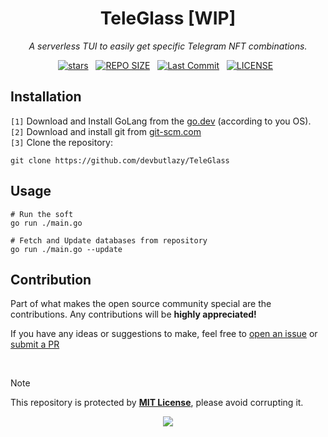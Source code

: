 <h1 align="center"/>TeleGlass [WIP]</h1>
<p align="center"><i>A serverless TUI to easily get specific Telegram NFT combinations. </i></p>

<div align="center">
<p>
<a href="https://github.com/devbutlazy/TeleGlass/stargazers"><img src="https://img.shields.io/github/stars/devbutlazy/TeleGlass?style=for-the-badge&logo=starship&color=C9CBFF&logoColor=C9CBFF&labelColor=302D41" alt="stars"><a>&nbsp;&nbsp;
<a href="https://github.com/devbutlazy/TeleGlass/"><img src="https://img.shields.io/github/repo-size/devbutlazy/TeleGlass?style=for-the-badge&logo=hyprland&logoColor=f9e2af&label=Size&labelColor=302D41&color=f9e2af" alt="REPO SIZE"></a>&nbsp;&nbsp;
<a href="https://github.com/devbutlazy/TeleGlass/commits/main/"><img src="https://img.shields.io/github/last-commit/devbutlazy/TeleGlass?style=for-the-badge&logo=github&logoColor=eba0ac&label=Last%20Commit&labelColor=302D41&color=eba0ac" alt="Last Commit"></a>&nbsp;&nbsp;
<a href="https://github.com/devbutlazy/TeleGlass/LICENSE"><img src="https://img.shields.io/github/license/devbutlazy/TeleGlass?style=for-the-badge&logo=&color=CBA6F7&logoColor=CBA6F7&labelColor=302D41" alt="LICENSE"></a>&nbsp;&nbsp;
</p>
</div>


## Installation

`[1]` Download and Install GoLang from the [go.dev](https://go.dev/doc/install) (according to you OS).  
`[2]` Download and install git from [git-scm.com](https://git-scm.com)  
`[3]` Clone the repository:
```
git clone https://github.com/devbutlazy/TeleGlass
```

## Usage
```
# Run the soft
go run ./main.go 

# Fetch and Update databases from repository
go run ./main.go --update
```

## Contribution
Part of what makes the open source community special are the contributions. Any contributions will be **highly appreciated!**

If you have any ideas or suggestions to make, feel free to [open an issue](https://github.com/devbutlazy/TeleGlass/issues) or [submit a PR](https://github.com/TeleGlass/LanSound/pulls)

<br>


> [!NOTE]
> This repository is protected by **[MIT License](https://opensource.org/license/mit)**, please avoid corrupting it.
> 
<p align="center">
	<img src="https://raw.githubusercontent.com/catppuccin/catppuccin/main/assets/footers/gray0_ctp_on_line.svg?sanitize=true" />
</p>
